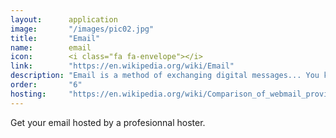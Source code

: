 ```yaml
---
layout:      application
image:       "/images/pic02.jpg"
title:       "Email"
name:        email
icon:        <i class="fa fa-envelope"></i>
link:        "https://en.wikipedia.org/wiki/Email"
description: "Email is a method of exchanging digital messages... You know :)"
order:       "6"
hosting:     "https://en.wikipedia.org/wiki/Comparison_of_webmail_providers"
---
```


Get your email hosted by a profesionnal hoster.

